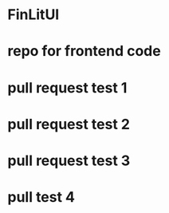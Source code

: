 # FinLitUI
# repo for frontend code
# pull request test 1
# pull request test 2
# pull request test 3
# pull test 4
